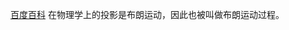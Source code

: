 [百度百科](https://baike.baidu.com/item/%E7%BB%B4%E7%BA%B3%E8%BF%87%E7%A8%8B/10926190)
在物理学上的投影是布朗运动，因此也被叫做布朗运动过程。